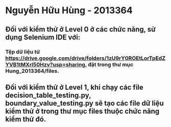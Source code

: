 # Nguyễn Hữu Hùng - 2013364
## Đối với kiểm thử ở Level 0 ở các chức năng, sử dụng Selenium IDE với:
### Tệp dữ liệu từ https://drive.google.com/drive/folders/1zU9rY0ROEtLorTpEdZYVB1tMXrl50Hzv?usp=sharing, đặt trong thư mục Hung_2013364/files.
## Đối với kiểm thử ở Level 1, khi chạy các file decision_table_testing.py, boundary_value_testing.py sẽ tạo các file dữ liệu kiểm thử ở trong thư mục files thuộc chức năng kiểm thử đó.